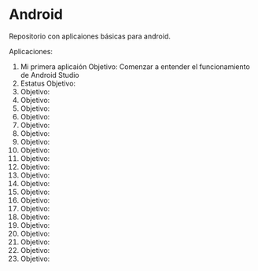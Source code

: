 # Android
Repositorio con aplicaiones básicas para android.

Aplicaciones:

01) Mi primera aplicaión
	Objetivo: Comenzar a entender el funcionamiento de Android Studio
02) Estatus
	Objetivo:
03)
	Objetivo:
04)
	Objetivo:
05)
	Objetivo:
06)
	Objetivo:
07)
	Objetivo:
08)
	Objetivo:
09)
	Objetivo:
10)
	Objetivo:
11)
	Objetivo:
12)
	Objetivo:
13)
	Objetivo:
14)
	Objetivo:
15)
	Objetivo:
16)
	Objetivo:
17)
	Objetivo:
18)
	Objetivo:
19)
	Objetivo:
20)
	Objetivo:
21)
	Objetivo:
22)
	Objetivo:
23)
	Objetivo:

